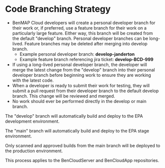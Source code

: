 # Code Branching Strategy

* BenMAP Cloud developers will create a personal developer branch for their work or, if preferred, use a feature branch for their work on a particularly large feature. Either way, this branch will be created from the default "develop" branch. Personal developer branches can be long-lived. Feature branches may be deleted after merging into develop branch.
    * Example personal developer branch: **develop-janderton**
    * Example feature branch referencing jira ticket: **develop-BCD-999**
* If using a long-lived personal developer branch, the developer will merge the latest change from the "develop" branch into their personal developer branch before beginning work to ensure they are working with the latest code.
* When a developer is ready to submit their work for testing, they will submit a pull request from their developer branch to the default develop branch. This change will be reviewed and merged.
* No work should ever be performed directly in the develop or main branch.


The "develop" branch will automatically build and deploy to the EPA development environment.

The "main" branch will automatically build and deploy to the EPA stage environment.

Only scanned and approved builds from the main branch will be deployed to the production environment.

This process applies to the BenCloudServer and BenCloudApp repositories.